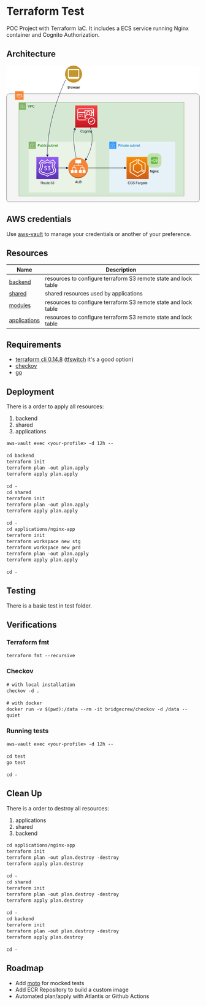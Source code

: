 # Terraform Test

POC Project with Terraform IaC. It includes a ECS service running Nginx container and Cognito Authorization.

## Architecture

![diagram](./docs/architecture.png)

## AWS credentials

Use [aws-vault](https://github.com/99designs/aws-vault) to manage your credentials or another of your preference.

## Resources

| Name                                     | Description                                                     |
| ---------------------------------------- | --------------------------------------------------------------- |
| [backend](./backend/README.md)           | resources to configure terraform S3 remote state and lock table |
| [shared](./shared/README.md)             | shared resources used by applications                           |
| [modules](./modules/README.md)           | resources to configure terraform S3 remote state and lock table |
| [applications](./applications/README.md) | resources to configure terraform S3 remote state and lock table |

## Requirements

- [terraform cli 0.14.8](https://www.terraform.io/docs/cli/index.html) ([tfswitch](https://tfswitch.warrensbox.com) it's a good option)
- [checkov](https://www.checkov.io)
- [go](https://golang.org)

## Deployment

There is a order to apply all resources:

1. backend
1. shared
1. applications

```
aws-vault exec <your-profile> -d 12h --

cd backend
terraform init
terraform plan -out plan.apply
terraform apply plan.apply

cd -
cd shared
terraform init
terraform plan -out plan.apply
terraform apply plan.apply

cd -
cd applications/nginx-app
terraform init
terraform workspace new stg
terraform workspace new prd
terraform plan -out plan.apply
terraform apply plan.apply

cd -
```

## Testing

There is a basic test in test folder.

## Verifications

### Terraform fmt

```
terraform fmt --recursive
```

### Checkov

```
# with local installation
checkov -d .

# with docker
docker run -v $(pwd):/data --rm -it bridgecrew/checkov -d /data --quiet
```

### Running tests

```
aws-vault exec <your-profile> -d 12h --

cd test
go test

cd -
```

## Clean Up

There is a order to destroy all resources:

1. applications
1. shared
1. backend

```
cd applications/nginx-app
terraform init
terraform plan -out plan.destroy -destroy
terraform apply plan.destroy

cd -
cd shared
terraform init
terraform plan -out plan.destroy -destroy
terraform apply plan.destroy

cd -
cd backend
terraform init
terraform plan -out plan.destroy -destroy
terraform apply plan.destroy

cd -
```

## Roadmap

- Add [moto](https://github.com/gruntwork-io/terratest/tree/master/test-docker-images/moto) for mocked tests
- Add ECR Repository to build a custom image
- Automated plan/apply with Atlantis or Github Actions
